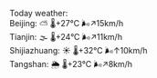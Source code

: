 Today weather:  
Beijing: ⛅️  🌡️+27°C 🌬️↗15km/h  
Tianjin: 🌫  🌡️+24°C 🌬️↗11km/h  
Shijiazhuang: ☀️   🌡️+32°C 🌬️↑10km/h  
Tangshan: 🌦   🌡️+23°C 🌬️↗8km/h  
